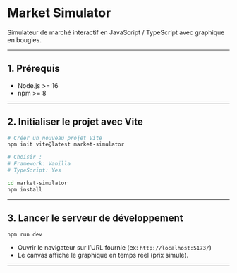 # Market Simulator

Simulateur de marché interactif en JavaScript / TypeScript avec graphique en bougies.

---

## 1. Prérequis

- Node.js >= 16
- npm >= 8

---

## 2. Initialiser le projet avec Vite

```bash
# Créer un nouveau projet Vite
npm init vite@latest market-simulator

# Choisir :
# Framework: Vanilla
# TypeScript: Yes

cd market-simulator
npm install
```

---

## 3. Lancer le serveur de développement

```bash
npm run dev
```

* Ouvrir le navigateur sur l’URL fournie (ex: `http://localhost:5173/`)
* Le canvas affiche le graphique en temps réel (prix simulé).

---